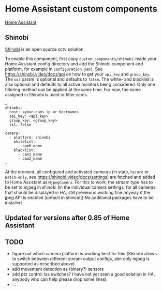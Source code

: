 # Home Assistant custom components

[Home Assistant](https://home-assistant.io/)

## Shinobi

[Shinobi](https://shinobi.video/) is an open source cctv solution. 

To enable this component, first copy `custom_components/shinobi` inside your Home Assistant config directory and add the Shinobi component and platform, for example in `configuration.yaml`. See https://shinobi.video/docs/api on how to get your `api_key` and `group_key`. The `ssl` param is optional and defaults to `false`. The white- and blacklist is also optional and defaults to all active monitors being considered. Only one filtering method can be applied at the same time. For now, the name assigned in Shinobi is used to filter cams.

```
…
shinobi:
  host: <your-cams_ip or hostname>
  api_key: <api_key>
  group_key: <group_key>
  ssl: false

camera:
  - platform: shinobi
    whitelist: 
      - cam0_name
    blacklist: 
      - cam1_name
      - cam2_name
…
```

At the moment, all configured and activated cameras (in state, `Record` or `Watch-only`, see https://shinobi.video/docs/settings) are fetched and added to Home Assistant as `MjpegCamera`. For this to work, the stream type has to be set to mjpeg in shinobi (in the individual camera settings, for all cameras that should be displayed in HA, still preview is working fine anyway if the jpeg API is enabled [default in shinobi])
No additional packages have to be installed. 

## Updated for versions after 0.85 of Home Assistant

## TODO

- figure out which camera platform is working best for this (Shinobi allows to switch between different stream output configs, atm only mjpeg is supported as described above)
- add movement detection as (binary?) sensors
- add ptz control (as switches? I have not yet seen a good solution in HA, anybody who can help please drop some lines)
- …

